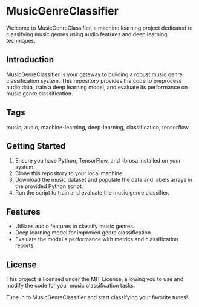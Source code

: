 # MusicGenreClassifier

Welcome to MusicGenreClassifier, a machine learning project dedicated to classifying music genres using audio features and deep learning techniques.

## Introduction

MusicGenreClassifier is your gateway to building a robust music genre classification system. This repository provides the code to preprocess audio data, train a deep learning model, and evaluate its performance on music genre classification.

## Tags
music, audio, machine-learning, deep-learning, classification, tensorflow

## Getting Started

1. Ensure you have Python, TensorFlow, and librosa installed on your system.
2. Clone this repository to your local machine.
3. Download the music dataset and populate the data and labels arrays in the provided Python script.
4. Run the script to train and evaluate the music genre classifier.

## Features

- Utilizes audio features to classify music genres.
- Deep learning model for improved genre classification.
- Evaluate the model's performance with metrics and classification reports.

## License

This project is licensed under the MIT License, allowing you to use and modify the code for your music classification tasks.

Tune in to MusicGenreClassifier and start classifying your favorite tunes!
